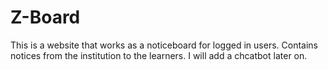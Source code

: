 # Z-Board

This is a website that works as a noticeboard for logged in users. Contains notices from the institution to the learners.
I will add a chcatbot later on.
